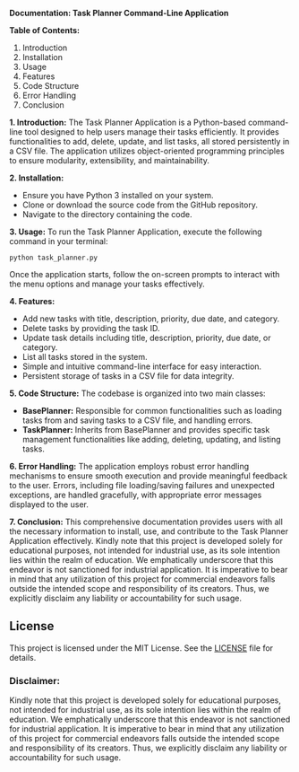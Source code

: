 **Documentation: Task Planner Command-Line Application**

**Table of Contents:**
1. Introduction
2. Installation
3. Usage
4. Features
5. Code Structure
6. Error Handling
7. Conclusion

**1. Introduction:**
The Task Planner Application is a Python-based command-line tool designed to help users manage their tasks efficiently. It provides functionalities to add, delete, update, and list tasks, all stored persistently in a CSV file. The application utilizes object-oriented programming principles to ensure modularity, extensibility, and maintainability.

**2. Installation:**
- Ensure you have Python 3 installed on your system.
- Clone or download the source code from the GitHub repository.
- Navigate to the directory containing the code.

**3. Usage:**
To run the Task Planner Application, execute the following command in your terminal:
```
python task_planner.py
```
Once the application starts, follow the on-screen prompts to interact with the menu options and manage your tasks effectively.

**4. Features:**
- Add new tasks with title, description, priority, due date, and category.
- Delete tasks by providing the task ID.
- Update task details including title, description, priority, due date, or category.
- List all tasks stored in the system.
- Simple and intuitive command-line interface for easy interaction.
- Persistent storage of tasks in a CSV file for data integrity.

**5. Code Structure:**
The codebase is organized into two main classes:
- **BasePlanner:** Responsible for common functionalities such as loading tasks from and saving tasks to a CSV file, and handling errors.
- **TaskPlanner:** Inherits from BasePlanner and provides specific task management functionalities like adding, deleting, updating, and listing tasks.

**6. Error Handling:**
The application employs robust error handling mechanisms to ensure smooth execution and provide meaningful feedback to the user. Errors, including file loading/saving failures and unexpected exceptions, are handled gracefully, with appropriate error messages displayed to the user.

**7. Conclusion:**
This comprehensive documentation provides users with all the necessary information to install, use, and contribute to the Task Planner Application effectively. Kindly note that this project is developed solely for educational purposes, not intended for industrial use, as its sole intention lies within the realm of education. We emphatically underscore that this endeavor is not sanctioned for industrial application. It is imperative to bear in mind that any utilization of this project for commercial endeavors falls outside the intended scope and responsibility of its creators. Thus, we explicitly disclaim any liability or accountability for such usage.

## **License**
This project is licensed under the MIT License. See the [LICENSE](https://github.com/kavineksith/Automating-Daily-IT-Operations-with-Python-Integration/blob/main/LICENSE) file for details.

### **Disclaimer:**
Kindly note that this project is developed solely for educational purposes, not intended for industrial use, as its sole intention lies within the realm of education. We emphatically underscore that this endeavor is not sanctioned for industrial application. It is imperative to bear in mind that any utilization of this project for commercial endeavors falls outside the intended scope and responsibility of its creators. Thus, we explicitly disclaim any liability or accountability for such usage.